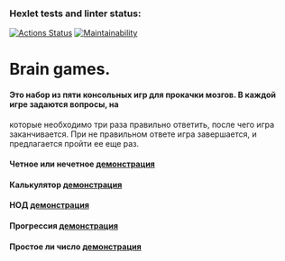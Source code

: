### Hexlet tests and linter status:
[![Actions Status](https://github.com/Roodmann/python-project-49/workflows/hexlet-check/badge.svg)](https://github.com/Roodmann/python-project-49/actions)
[![Maintainability](https://api.codeclimate.com/v1/badges/5711a9d34ef637051a20/maintainability)](https://codeclimate.com/github/Roodmann/python-project-49/maintainability)

#  Brain games.

####  Это набор из пяти консольных игр для прокачки мозгов. В каждой игре задаются вопросы, на
которые необходимо три раза правильно ответить, после чего игра заканчивается. При не правильном ответе
игра завершается, и предлагается пройти ее еще раз.

####  Четное или нечетное [демонстрация](https://asciinema.org/a/h0Jcsz6FZgQfCFTQMl02xqhn1) 
	
####  Калькулятор [демонстрация](https://asciinema.org/a/jrgFZG7Ip3yayX56TxvrT4H06)

####  НОД  [демонстрация](https://asciinema.org/a/VWoQorwaklvz87a4SSQKLRBOL)

####  Прогрессия [демонстрация](https://asciinema.org/a/RWURRkx66q9XIFO4XQx0Ouwdm)

####  Простое ли число [демонстрация](https://asciinema.org/a/v6VHshDyaxoOpJOp70kwN0MG0)
